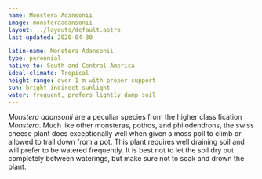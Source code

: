 ```yaml
---
name: Monstera Adansonii
image: monsteraadansonii
layout: ../layouts/default.astro
last-updated: 2020-04-30

latin-name: Monstera Adansonii
type: perennial 
native-to: South and Central America
ideal-climate: Tropical
height-range: over 1 m with proper support
sun: bright indirect sunlight
water: frequent, prefers lightly damp soil
---
```


*Monstera adansonii* are a peculiar species from the higher classification *Monstera*. Much like
other monsteras, pothos, and philodendrons, the swiss cheese plant does exceptionally well when
given a moss poll to climb or allowed to trail down from a pot. This plant requires well draining
soil and will prefer to be watered frequently. It is best not to let the soil dry out completely
between waterings, but make sure not to soak and drown the plant. 